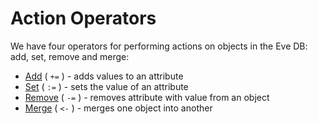 # Action Operators

We have four operators for performing actions on objects in the Eve DB: add, set, remove and merge:

- [Add](add.md) ( `+=` ) - adds values to an attribute
- [Set](set.md) ( `:=` ) - sets the value of an attribute
- [Remove](remove.md) ( `-=` ) - removes attribute with value from an object
- [Merge](merge.md) ( `<-` ) - merges one object into another